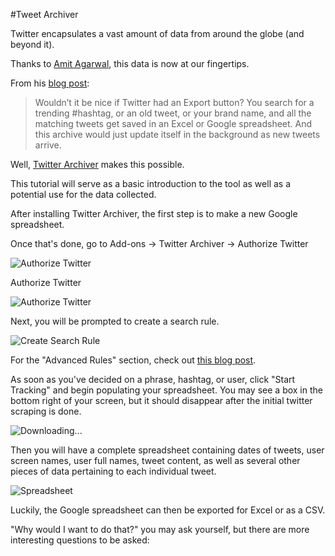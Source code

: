 #Tweet Archiver
<p>Twitter encapsulates a vast amount of data from around the globe (and beyond it).<p>
<p>Thanks to <a href="http://www.labnol.org/about/">Amit Agarwal</a>, this data is now at our fingertips.<p>
<p>From his <a href="http://www.labnol.org/internet/save-twitter-hashtag-tweets/6505/">blog post</a>:</p>
<blockquote cite="http://www.labnol.org/internet/save-twitter-hashtag-tweets/6505/">
Wouldn’t it be nice if Twitter had an Export button? You search for a trending #hashtag, or an old tweet, or your brand name, and all the matching tweets get saved in an Excel or Google spreadsheet. And this archive would just update itself in the background as new tweets arrive.
</blockquote>
<p>Well, <a href="https://chrome.google.com/webstore/detail/twitter-archiver/pkanpfekacaojdncfgbjadedbggbbphi">Twitter Archiver</a> makes this possible.</p>
<p>This tutorial will serve as a basic introduction to the tool as well as a potential use for the data collected.</p>
<p>After installing Twitter Archiver, the first step is to make a new Google spreadsheet.</p>
<p>Once that's done, go to Add-ons -> Twitter Archiver -> Authorize Twitter </p>
<img src="http://s22.postimg.org/l6xdy8ob5/Screen_Shot_2016_02_01_at_3_58_42_PM.png" alt="Authorize Twitter">
<p>Authorize Twitter</p>
<img src="http://s22.postimg.org/keupz1k41/Screen_Shot_2016_02_01_at_3_59_13_PM.png" alt="Authorize Twitter">
<p>Next, you will be prompted to create a search rule.</p>
<img src="http://s22.postimg.org/4unc8i9zl/Screen_Shot_2016_02_01_at_4_03_50_PM.png" alt="Create Search Rule">
<p>For the "Advanced Rules" section, check out <a href="http://www.labnol.org/internet/twitter-search-tricks/13693/">this blog post</a>.</p>
<p>As soon as you've decided on a phrase, hashtag, or user, click "Start Tracking" and begin populating your spreadsheet. You may see a box in the bottom right of your screen, but it should disappear after the initial twitter scraping is done.</p> 
<img src="http://s22.postimg.org/6751ae7f5/Screen_Shot_2016_02_01_at_4_05_26_PM.png" alt="Downloading...">
<p>Then you will have a complete spreadsheet containing dates of tweets, user screen names, user full names, tweet content, as well as several other pieces of data pertaining to each individual tweet.</p>
<img src="http://s22.postimg.org/jt5r2xp1t/Screen_Shot_2016_02_01_at_4_08_05_PM.png" alt="Spreadsheet">
<p>Luckily, the Google spreadsheet can then be exported for Excel or as a CSV.</p>
<p>"Why would I want to do that?" you may ask yourself, but there are more interesting questions to be asked:</p>


